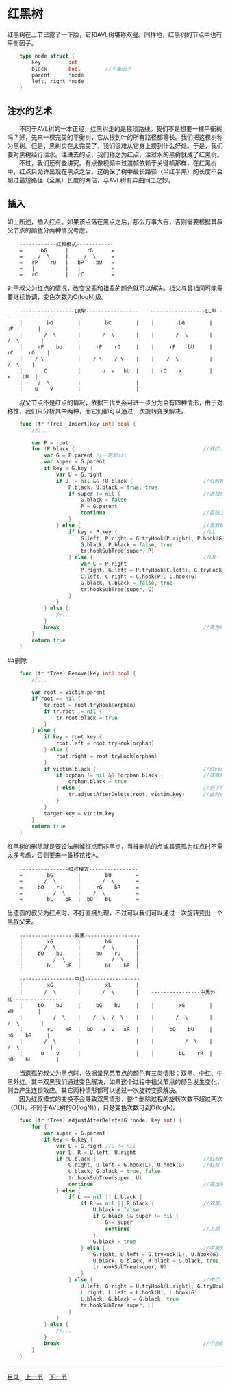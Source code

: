 # 红黑树
红黑树在上节已露了一下脸，它和AVL树堪称双璧。同样地，红黑树的节点中也有平衡因子。
```go
	type node struct {
		key         int
		black       bool 		//平衡因子
		parent      *node
		left, right *node
	}
```

## 注水的艺术
　　不同于AVL树的一本正经，红黑树走的是猥琐路线。我们不是想要一棵平衡树吗？好，先来一棵完美的平衡树，它从根到叶的所有路径都等长。我们把这棵树称为黑树。但是，黑树实在太完美了，我们很难从它身上捞到什么好处。于是，我们要对黑树经行注水。注进去的点，我们称之为红点，注过水的黑树就成了红黑树。  
　　不过，我们还有些讲究。有点像视频中过渡帧依赖于关键帧那样，在红黑树中，红点只允许出现在黑点之后。这确保了树中最长路径（半红半黑）的长度不会超过最短路径（全黑）长度的两倍，与AVL树有异曲同工之妙。

## 插入
如上所述，插入红点。如果该点落在黑点之后，那么万事大吉，否则需要根据其叔父节点的颜色分两种情况考虑。
```
	------------红叔模式------------
	=      bG      |      rG      =
	=     /  \     |     /  \     =
	=   rP    rU   |   bP    bU   =
	=   |          |   |          =
	=   rC         |   rC         =
```
对于叔父为红点的情况，改变父辈和祖辈的颜色就可以解决。祖父与曾祖间可能需要继续协调，变色次数为O(logN)级。
```
	------------------LR型-----------------    ------------------LL型-----------------
	|        bG        |        bC        |    |        bG        |        bP        |
	|       /  \       |       /  \       |    |       /  \       |       /  \       |
	|     rP    bU     |     rP    rG     |    |     rP    bU     |     rC     rG    |
	|    / \           |    / \    / \    |    |    /  \          |          /  \    |
	|      rC          |       u  v   bU  |    |  rC    x         |         x    bU  |
	|     /  \         |                  |
	|    u    v        |                  |
```
　　叔父节点不是红点的情况，依据三代关系可进一步分为会有四种情形，由于对称性，我们只分析其中两种，而它们都可以通过一次旋转变换解决。

```go
	func (tr *Tree) Insert(key int) bool {
		//...

		var P = root
		for !P.black { 											//双红，需要处理
			var G = P.parent //一定非nil
			var super = G.parent
			if key < G.key {
				var U = G.right
				if U != nil && !U.black { 						//红叔模式，变色解决
					P.black, U.black = true, true
					if super != nil { 							//遇根终止
						G.black = false
						P = G.parent
						continue 								//否则上溯
					}
				} else {										//黑叔模式，旋转解决
					if key < P.key {							//LL
						G.left, P.right = G.tryHook(P.right), P.hook(G)
						G.black, P.black = false, true
						tr.hookSubTree(super, P)
					} else {									//LR
						var C = P.right
						P.right, G.left = P.tryHook(C.left), G.tryHook(C.right)
						C.left, C.right = C.hook(P), C.hook(G)
						G.black, C.black = false, true
						tr.hookSubTree(super, C)
					}
				}
			} else {
				//...
			}
			break												//变色时才需要循环
		}
		return true
	}
```


##删除
```go
	func (tr *Tree) Remove(key int) bool {
		//...

		var root = victim.parent
		if root == nil {
			tr.root = root.tryHook(orphan)
			if tr.root != nil {
				tr.root.black = true
			}
		} else {
			if key < root.key {
				root.left = root.tryHook(orphan)
			} else {
				root.right = root.tryHook(orphan)
			}
			if victim.black {									//红victim随便删，黑的要考虑
				if orphan != nil && !orphan.black {				//或者红子变黑顶上
					orphan.black = true 				
				} else { 										//剩下情况：victim黑，orphan也黑
					tr.adjustAfterDelete(root, victim.key)		//此时victim的兄弟必然存在
				}
			}
			target.key = victim.key
		}
		return true
	}
```
红黑树的删除就是要设法删掉红点而非黑点，当被删除的点或其遗孤为红点时不需太多考虑，否则要来一番移花接木。
```
	----------------红叔模式----------------
	=        bG        |        bU        =
	=       /  \       |       /  \       =
	=     bO    rU     |     rG    bR     =
	=          /  \    |    /  \          =
	=        bL    bR  |  bO    bL        =
```
当遗孤的叔父为红点时，不好直接处理，不过可以我们可以通过一次旋转变出一个黑叔父来。
```
	------------------双黑------------------
	|        xG        |        bG        |
	|       /  \       |       /  \       |
	|     bO    bU     |     bO    rU     |
	|          /  \    |          /  \    |
	|        bL    bR  |        bL    bR  |

	------------------中红------------------
	|        xG        |        xL        |
	|       /  \       |       /  \       |    ----------------中黑外红----------------
	|     bO    bU     |     bG    bU     |    |        xG        |        xU        |
	|          /  \    |    /  \  /  \    |    |       /  \       |       /  \       |
	|        rL    xR  |  bO   u  v   xR  |    |     bO    bU     |     bG    bR     |
	|       /  \       |                  |    |          /  \    |    /  \          |
	|      u    v      |                  |    |        bL    rR  |  bO    bL        |
```
　　当遗孤的叔父为黑点时，依据堂兄弟节点的颜色有三类情形：双黑、中红、中黑外红。其中双黑我们通过变色解决，如果这个过程中祖父节点的颜色发生变化，则会产生连锁效应。其它两种情形都可以通过一次旋转变换解决。  
　　因为红叔模式的变换不会导致双黑情形，整个删除过程的旋转次数不超过两次（O(1)，不同于AVL树的O(logN)），只是变色次数可到O(logN)。

```go
	func (tr *Tree) adjustAfterDelete(G *node, key int) {
		for {
			var super = G.parent
			if key < G.key {
				var U = G.right //U != nil
				var L, R = U.left, U.right
				if !U.black { 									//红叔模式
					G.right, U.left = G.hook(L), U.hook(G)		//红叔下必是两个实体黑
					U.black, G.black = true, false
					tr.hookSubTree(super, U)
					continue									//变出黑叔后再行解决
				} else {
					if L == nil || L.black {
						if R == nil || R.black { 				//双黑，变色解决
							U.black = false
							if G.black && super != nil {
								G = super
								continue 						//上溯
							}
							G.black = true
						} else { 								//中黑外红
							G.right, U.left = G.tryHook(L), U.hook(G)
							U.black, G.black, R.black = G.black, true, true
							tr.hookSubTree(super, U)
						}
					} else { 									//中红
						U.left, G.right = U.tryHook(L.right), G.tryHook(L.left)
						L.right, L.left = L.hook(U), L.hook(G)
						L.black, G.black = G.black, true
						tr.hookSubTree(super, L)
					}
				}
			} else {
				//...
			}
			break												//个别情况需要循环
		}
	}
```

---
[目录](../index.md)　[上一节](05-A.md)　[下一节](05-C.md)
